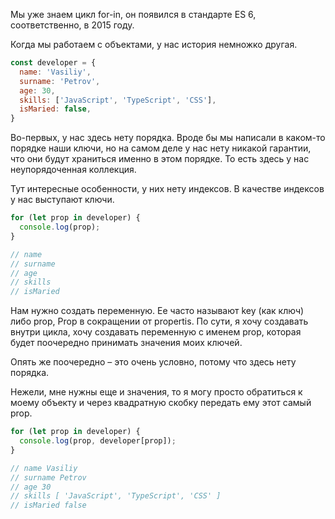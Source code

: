 Мы уже знаем цикл for-in, он появился в стандарте ES 6, соответственно, в 2015 году.

Когда мы работаем с объектами,
у нас история немножко другая.
```js
const developer = {
  name: 'Vasiliy',
  surname: 'Petrov',
  age: 30,
  skills: ['JavaScript', 'TypeScript', 'CSS'],
  isMaried: false,
}
```

Во-первых, у нас здесь нету порядка.
Вроде бы мы написали в каком-то порядке наши ключи, но на самом деле у нас нету никакой гарантии, что они будут храниться именно в этом порядке. То есть здесь у нас
неупорядоченная коллекция.

Тут интересные особенности, у них нету индексов. В качестве индексов у нас выступают ключи.

```js
for (let prop in developer) {
  console.log(prop);
}

// name
// surname
// age
// skills
// isMaried
```

Нам нужно создать переменную. Ее часто называют
key (как ключ) либо prop, Prop в сокращении от propertis.
По сути, я хочу создавать внутри цикла, хочу создавать переменную с именем prop, которая будет поочередно
принимать значения моих ключей. 

Опять же поочередно – это очень условно, потому что здесь нету порядка.

Нежели, мне нужны еще и значения, то я могу просто обратиться к моему объекту и через квадратную скобку передать ему этот самый prop.

```js
for (let prop in developer) {
  console.log(prop, developer[prop]);
}

// name Vasiliy
// surname Petrov
// age 30
// skills [ 'JavaScript', 'TypeScript', 'CSS' ]
// isMaried false
```




